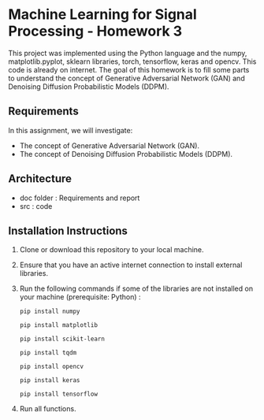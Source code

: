 # Machine Learning for Signal Processing - Homework 3

This project was implemented using the Python language and the numpy, matplotlib.pyplot, sklearn libraries, torch, tensorflow, keras and opencv. This code is already on internet. The goal of this homework is to fill some parts to understand the concept of Generative Adversarial Network (GAN) and Denoising Diffusion Probabilistic Models (DDPM).

## Requirements
In this assignment, we will investigate:

- The concept of Generative Adversarial Network (GAN).
- The concept of Denoising Diffusion Probabilistic Models (DDPM).

## Architecture
- doc folder : Requirements and report
- src : code

## Installation Instructions

1. Clone or download this repository to your local machine.

2. Ensure that you have an active internet connection to install external libraries.

3. Run the following commands if some of the libraries are not installed on your machine (prerequisite: Python) :

    ```pip install numpy```

    ```pip install matplotlib```

    ```pip install scikit-learn```

    ```pip install tqdm```

    ```pip install opencv```

    ```pip install keras```

    ```pip install tensorflow```

4. Run all functions.